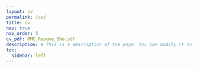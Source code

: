 ```yaml
---
layout: cv
permalink: /cv/
title: cv
nav: true
nav_order: 5
cv_pdf: MMC_Resume_Sho.pdf
description: # This is a description of the page. You can modify it in '_pages/cv.md'. You can also change or remove the top pdf download button.
toc:
  sidebar: left
---
```

